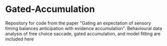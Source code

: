 # Gated-Accumulation
Repository for code from the paper "Gating an expectation of sensory timing balances anticipation with evidence accumulation". Behavioural data analysis of free choice saccade, gated accumulation, and model fitting are included here
